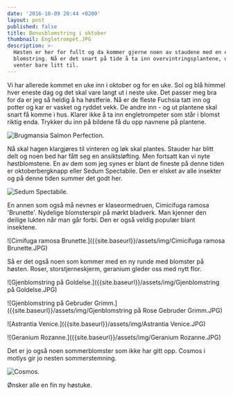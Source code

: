 ```yaml
---
date: '2016-10-09 20:44 +0200'
layout: post
published: false
title: Bonusblomstring i oktober
thumbnail: Engletrompet.JPG
description: >-
  Høsten er her for fullt og da kommer gjerne noen av staudene med en ekstra
  blomstring. Nå er det snart på tide å ta inn overvintringsplantene, og jeg
  venter bare litt til.
---
```


Vi har allerede kommet en uke inn i oktober og for en uke. Sol og blå himmel hver eneste dag og det skal vare langt ut i neste uke.  Det passer meg bra for da er jeg så heldig å ha høstferie. 
Nå er de fleste Fuchsia tatt inn og potter og kar er vasket og ryddet vekk. De andre inn - og ut plantene skal snart få komme i hus. Klarer ikke å ta inn engletrompeter som står i blomst riktig enda. Trykker du inn på bildene få du opp navnene på plantene.

![Brugmansia Salmon Perfection.]({{site.baseurl}}/assets/img/Engletrompet.JPG)

Nå skal hagen klargjøres til vinteren og løk skal plantes. Stauder har blitt delt og noen bed har fått seg en ansiktsløfting. Men fortsatt kan vi nyte høstblomstene. En av dem som jeg synes er blant de fineste på denne tiden er oktoberbergknapp eller Sedum Spectabile. Den er elsket av alle insekter og på denne tiden summer det godt her. 

![Sedum Spectabile.]({{site.baseurl}}/assets/img/Oktoberbergknapp.JPG)

<!--more-->

En annen som også må nevnes er klaseormedruen, Cimicifuga ramosa 'Brunette'. Nydelige blomsterspir på mørkt bladverk. Man kjenner den deilige lukten når man går forbi. Den er også veldig populær blant insektene.

![Cimifuga ramosa Brunette.]({{site.baseurl}}/assets/img/Cimicifuga ramosa Brunette.JPG)

Så er det også noen som kommer med en ny runde med blomster på høsten. Roser, storstjerneskjerm, geranium gleder oss med nytt flor. 

![Gjenblomstring på Goldelse.]({{site.baseurl}}/assets/img/Gjenblomstring på Goldelse.JPG)

![Gjenblomstring på Gebruder Grimm.]({{site.baseurl}}/assets/img/Gjenblomstring på Rose Gebruder Grimm.JPG)

![Astrantia Venice.]({{site.baseurl}}/assets/img/Astrantia Venice.JPG)

![Geranium Rozanne.]({{site.baseurl}}/assets/img/Geranium Rozanne.JPG)

Det er jo også noen sommerblomster som ikke har gitt opp. Cosmos i motlys gir jo nesten sommerstemning. 

![Cosmos.]({{site.baseurl}}/assets/img/Cosmos.JPG)

Ønsker alle en fin ny høstuke.

